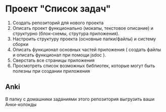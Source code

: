 # Проект "Список задач"

 1. Создать репозиторий для нового проекта
 2. Описать проект функционально (мокапы, текстовое описание) и структурно (блок-схемы, струтура приложения).
 3. Настроить структуру проекта (основные папки/файлы) и систему сборки
 4. Описать функционал основных частей приложения ( создать файлы и описать функционал при помощи jsdoc ).
 5. Сверстать все страницы приложения
 6. Просмотреть список возможных библиотек, которые могут быть полезны при создании приложения


## Anki

В папку с домашники заданиями этого репозитория выгрузить ваши Анки-колокды
